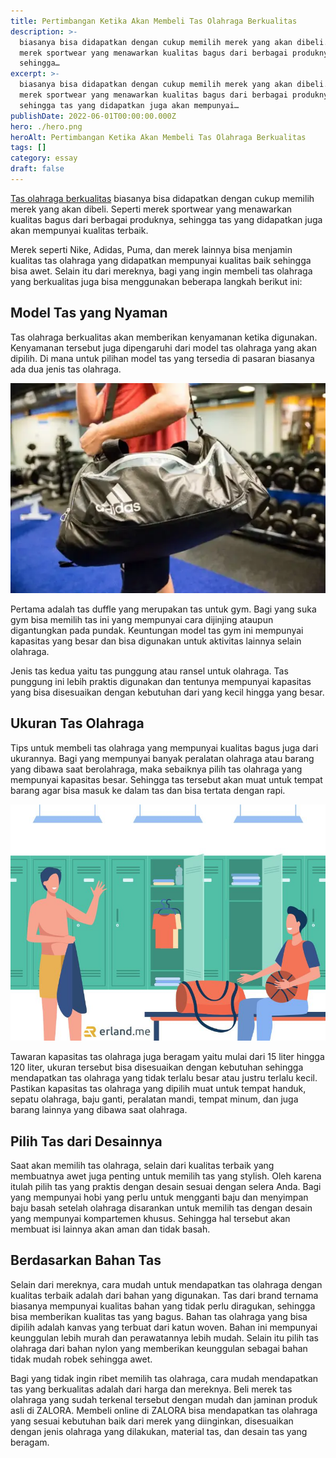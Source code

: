 ```yaml
---
title: Pertimbangan Ketika Akan Membeli Tas Olahraga Berkualitas
description: >-
  biasanya bisa didapatkan dengan cukup memilih merek yang akan dibeli. Seperti
  merek sportwear yang menawarkan kualitas bagus dari berbagai produknya,
  sehingga…
excerpt: >-
  biasanya bisa didapatkan dengan cukup memilih merek yang akan dibeli. Seperti
  merek sportwear yang menawarkan kualitas bagus dari berbagai produknya,
  sehingga tas yang didapatkan juga akan mempunyai…
publishDate: 2022-06-01T00:00:00.000Z
hero: ./hero.png
heroAlt: Pertimbangan Ketika Akan Membeli Tas Olahraga Berkualitas
tags: []
category: essay
draft: false
---
```


<a href="https://www.zalora.co.id/sports/sports-pria/tas-backpack/">Tas olahraga berkualitas</a> biasanya bisa didapatkan dengan cukup memilih merek yang akan dibeli. Seperti merek sportwear yang menawarkan kualitas bagus dari berbagai produknya, sehingga tas yang didapatkan juga akan mempunyai kualitas terbaik.

Merek seperti Nike, Adidas, Puma, dan merek lainnya bisa menjamin kualitas tas olahraga yang didapatkan mempunyai kualitas baik sehingga bisa awet. Selain itu dari mereknya, bagi yang ingin membeli tas olahraga yang berkualitas juga bisa menggunakan beberapa langkah berikut ini:

## Model Tas yang Nyaman

Tas olahraga berkualitas akan memberikan kenyamanan ketika digunakan. Kenyamanan tersebut juga dipengaruhi dari model tas olahraga yang akan dipilih. Di mana untuk pilihan model tas yang tersedia di pasaran biasanya ada dua jenis tas olahraga.

![](./images/tas-olahraga.webp)

Pertama adalah tas duffle yang merupakan tas untuk gym. Bagi yang suka gym bisa memilih tas ini yang mempunyai cara dijinjing ataupun digantungkan pada pundak. Keuntungan model tas gym ini mempunyai kapasitas yang besar dan bisa digunakan untuk aktivitas lainnya selain olahraga.

Jenis tas kedua yaitu tas punggung atau ransel untuk olahraga. Tas punggung ini lebih praktis digunakan dan tentunya mempunyai kapasitas yang bisa disesuaikan dengan kebutuhan dari yang kecil hingga yang besar.

## Ukuran Tas Olahraga

Tips untuk membeli tas olahraga yang mempunyai kualitas bagus juga dari ukurannya. Bagi yang mempunyai banyak peralatan olahraga atau barang yang dibawa saat berolahraga, maka sebaiknya pilih tas olahraga yang mempunyai kapasitas besar. Sehingga tas tersebut akan muat untuk tempat barang agar bisa masuk ke dalam tas dan bisa tertata dengan rapi.

![tas olahraga](./images/tas-olahraga.jpg)

Tawaran kapasitas tas olahraga juga beragam yaitu mulai dari 15 liter hingga 120 liter, ukuran tersebut bisa disesuaikan dengan kebutuhan sehingga mendapatkan tas olahraga yang tidak terlalu besar atau justru terlalu kecil. Pastikan kapasitas tas olahraga yang dipilih muat untuk tempat handuk, sepatu olahraga, baju ganti, peralatan mandi, tempat minum, dan juga barang lainnya yang dibawa saat olahraga.

## Pilih Tas dari Desainnya

Saat akan memilih tas olahraga, selain dari kualitas terbaik yang membuatnya awet juga penting untuk memilih tas yang stylish. Oleh karena itulah pilih tas yang praktis dengan desain sesuai dengan selera Anda. Bagi yang mempunyai hobi yang perlu untuk mengganti baju dan menyimpan baju basah setelah olahraga disarankan untuk memilih tas dengan desain yang mempunyai kompartemen khusus. Sehingga hal tersebut akan membuat isi lainnya akan aman dan tidak basah.

## Berdasarkan Bahan Tas

Selain dari mereknya, cara mudah untuk mendapatkan tas olahraga dengan kualitas terbaik adalah dari bahan yang digunakan. Tas dari brand ternama biasanya mempunyai kualitas bahan yang tidak perlu diragukan, sehingga bisa memberikan kualitas tas yang bagus. Bahan tas olahraga yang bisa dipilih adalah kanvas yang terbuat dari katun woven. Bahan ini mempunyai keunggulan lebih murah dan perawatannya lebih mudah. Selain itu pilih tas olahraga dari bahan nylon yang memberikan keunggulan sebagai bahan tidak mudah robek sehingga awet.

Bagi yang tidak ingin ribet memilih tas olahraga, cara mudah mendapatkan tas yang berkualitas adalah dari harga dan mereknya. Beli merek tas olahraga yang sudah terkenal tersebut dengan mudah dan jaminan produk asli di ZALORA. Membeli online di ZALORA bisa mendapatkan tas olahraga yang sesuai kebutuhan baik dari merek yang diinginkan, disesuaikan dengan jenis olahraga yang dilakukan, material tas, dan desain tas yang beragam.
